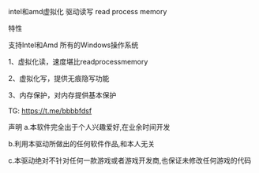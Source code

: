 intel和amd虚拟化 驱动读写
read process memory

特性

支持Intel和Amd  所有的Windows操作系统

1、虚拟化读，速度堪比readprocessmemory

2、虚拟化写，提供无痕隐写功能

3、内存保护，对内存提供基本保护


TG: https://t.me/bbbbfdsf

声明
a.本软件完全出于个人兴趣爱好,在业余时间开发

b.利用本驱动所做出的任何软件作品,和本人无关

c.本驱动绝对不针对任何一款游戏或者游戏开发商,也保证未修改任何游戏的代码




